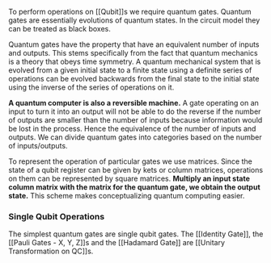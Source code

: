 To perform operations on [[Qubit]]s we require quantum gates. 
Quantum gates are essentially evolutions of quantum states.
In the circuit model they can be treated as black boxes.

Quantum gates have the property that have an equivalent number of inputs and outputs. 
This stems specifically from the fact that quantum mechanics is a theory that obeys time symmetry. 
A quantum mechanical system that is evolved from a given initial state to a finite state using a definite series of operations can be evolved backwards from the final state to the initial state using the inverse of the series of operations on it. 

**A quantum computer is also a reversible machine.** 
A gate operating on an input to turn it into an output will not be able to do the reverse if the number of outputs are smaller than the number of inputs because information would be lost in the process. 
Hence the equivalence of the number of inputs and outputs.
We can divide quantum gates into categories based on the number of inputs/outputs. 

To represent the operation of particular gates we use matrices. 
Since the state of a qubit register can be given by kets or column matrices, operations on them can be represented by square matrices. 
**Multiply an input state column matrix with the matrix for the quantum gate, we obtain the output state.**
This scheme makes conceptualizing quantum computing easier. 
### Single Qubit Operations
The simplest quantum gates are single qubit gates. 
The [[Identity Gate]], the [[Pauli Gates - X, Y, Z]]s and the [[Hadamard Gate]] are [[Unitary Transformation on QC]]s.